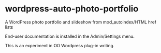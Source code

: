 wordpress-auto-photo-portfolio
==============================

A WordPress photo portfolio and slideshow from mod_autoindex/HTML href lists

End-user documentation is installed in the Admin/Settings menu.

This is an experiment in OO Wordpress plug-in writing.
